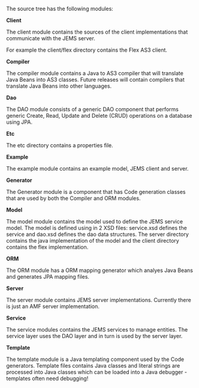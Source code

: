 The source tree has the following modules:

**Client**

The client module contains the sources of the client implementations that communicate with the JEMS server.

For example the client/flex directory contains the Flex AS3 client.

**Compiler**

The compiler module contains a Java to AS3 compiler that will translate Java Beans into AS3 classes. Future releases will contain compilers that translate Java Beans into other languages.

**Dao**

The DAO module consists of a generic DAO component that performs generic Create, Read, Update and Delete (CRUD) operations on a database using JPA.

**Etc**

The etc directory contains a properties file.

**Example**

The example module contains an example model, JEMS client and server.

**Generator**

The Generator module is a component that has Code generation classes that are used by both the Compiler and ORM modules.

**Model**

The model module contains the model used to define the JEMS service model. The model is defined using in 2 XSD files: service.xsd defines the service and dao.xsd defines the dao data structures. The server directory contains the java implementation of the model and the client directory contains the flex implementation.

**ORM**

The ORM module has a ORM mapping generator which analyes Java Beans and generates JPA mapping files.

**Server**

The server module contains JEMS server implementations. Currently there is just an AMF server implementation.

**Service**

The service modules contains the JEMS services to manage entities. The service layer uses the DAO layer and in turn is used by the server layer.

**Template**

The template module is a Java templating component used by the Code generators. Template files contains Java classes and literal strings are processed into Java classes which can be loaded into a Java debugger - templates often need debugging!